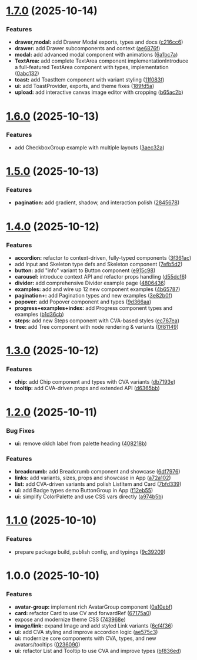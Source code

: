 # [1.7.0](https://github.com/Xenial-Devil/Saha-ui/compare/v1.6.0...v1.7.0) (2025-10-14)


### Features

* **drawer,modal:** add Drawer Modal exports, types and docs ([c216cc6](https://github.com/Xenial-Devil/Saha-ui/commit/c216cc642e51e75bb9106776b728f4706141da5a))
* **drawer:** add Drawer subcomponents and context ([ae6876f](https://github.com/Xenial-Devil/Saha-ui/commit/ae6876fa2e457092cbf7f53064493cc3dbd26c67))
* **modal:** add advanced modal component with animations ([6a1bc7a](https://github.com/Xenial-Devil/Saha-ui/commit/6a1bc7a3133ee3aabdfc036be16059627bf5f420))
* **TextArea:** add complete TextArea component implementationIntroduce a full-featured TextArea component with types, implementation ([0abc132](https://github.com/Xenial-Devil/Saha-ui/commit/0abc132624b62ef8de0c3419848a09b013630091))
* **toast:** add ToastItem component with variant styling ([11f083f](https://github.com/Xenial-Devil/Saha-ui/commit/11f083f4484cdc58ea70225db66f6386bc3a30a7))
* **ui:** add ToastProvider, exports, and theme fixes ([189fd5a](https://github.com/Xenial-Devil/Saha-ui/commit/189fd5aa87eb686ce5349b5482c3085c5078c21c))
* **upload:** add interactive canvas image editor with cropping ([b65ac2b](https://github.com/Xenial-Devil/Saha-ui/commit/b65ac2bb9c34a0636133329dfdf6511f309a3980))

# [1.6.0](https://github.com/Xenial-Devil/Saha-ui/compare/v1.5.0...v1.6.0) (2025-10-13)


### Features

* add CheckboxGroup example with multiple layouts ([3aec32a](https://github.com/Xenial-Devil/Saha-ui/commit/3aec32a3a499f9248421919df31eccd63e245898))

# [1.5.0](https://github.com/Xenial-Devil/Saha-ui/compare/v1.4.0...v1.5.0) (2025-10-13)


### Features

* **pagination:** add gradient, shadow, and interaction polish ([2845678](https://github.com/Xenial-Devil/Saha-ui/commit/2845678190cd4ecea07a5150c9b03959dbc345d0))

# [1.4.0](https://github.com/Xenial-Devil/Saha-ui/compare/v1.3.0...v1.4.0) (2025-10-12)


### Features

* **accordion:** refactor to context-driven, fully-typed components ([3f361ac](https://github.com/Xenial-Devil/Saha-ui/commit/3f361ac350bd0f864d340e73443a6a073af0ed12))
* add Input and Skeleton type defs and Skeleton component ([7efb5d2](https://github.com/Xenial-Devil/Saha-ui/commit/7efb5d2931d7d2325962ea2fbc387200b150795c))
* **button:** add "info" variant to Button component ([e915c98](https://github.com/Xenial-Devil/Saha-ui/commit/e915c988bdf81307ef9b9ebffe5d446477dba6bb))
* **carousel:** introduce context API and refactor props handling ([d55dcf6](https://github.com/Xenial-Devil/Saha-ui/commit/d55dcf66a89cd52b283d1799d114d449cf1e0a84))
* **divider:** add comprehensive Divider example page ([4806436](https://github.com/Xenial-Devil/Saha-ui/commit/48064369a44d0e9adf93b40c1b30ea78dff5d203))
* **examples:** add and wire up 12 new component examples ([4b65787](https://github.com/Xenial-Devil/Saha-ui/commit/4b65787104e89961e18f98594693d9904ed08a65))
* **pagination+:** add Pagination types and new examples ([3e82b0f](https://github.com/Xenial-Devil/Saha-ui/commit/3e82b0f1e54c87039dde3ce426cfb026360fdee5))
* **popover:** add Popover component and types ([9d366aa](https://github.com/Xenial-Devil/Saha-ui/commit/9d366aa4a95dac7dc2d11c7f41cbad5d905dc0b4))
* **progress+examples+index:** add Progress component types and examples ([b1d36cb](https://github.com/Xenial-Devil/Saha-ui/commit/b1d36cb9e042c221dbb60f82e02bb7da69c92414))
* **steps:** add new Steps component with CVA-based styles ([ec767ea](https://github.com/Xenial-Devil/Saha-ui/commit/ec767eab033e9c0d359ee3b521b4d25ba5c27a45))
* **tree:** add Tree component with node rendering & variants ([0f81149](https://github.com/Xenial-Devil/Saha-ui/commit/0f81149a6ec99a7fd330467c57898762b489d99a))

# [1.3.0](https://github.com/Xenial-Devil/Saha-ui/compare/v1.2.0...v1.3.0) (2025-10-12)


### Features

* **chip:** add Chip component and types with CVA variants ([db7193e](https://github.com/Xenial-Devil/Saha-ui/commit/db7193eb5181d60eae4bf083c18ab265be1f27a6))
* **tooltip:** add CVA-driven props and extended API ([d6365bb](https://github.com/Xenial-Devil/Saha-ui/commit/d6365bb2722d6fb037bbdc2e25b9190037826214))

# [1.2.0](https://github.com/Xenial-Devil/Saha-ui/compare/v1.1.0...v1.2.0) (2025-10-11)


### Bug Fixes

* **ui:** remove oklch label from palette heading ([408218b](https://github.com/Xenial-Devil/Saha-ui/commit/408218b1359a26476aa9245826ff0143f8782598))


### Features

* **breadcrumb:** add Breadcrumb component and showcase ([6df7976](https://github.com/Xenial-Devil/Saha-ui/commit/6df7976eded1c464da44a8e6cfb6d5ce32512d0f))
* **links:** add variants, sizes, props and showcase in App ([a72a102](https://github.com/Xenial-Devil/Saha-ui/commit/a72a10240e6a17af6c797c3e298b8873c6293c8f))
* **list:** add CVA-driven variants and polish ListItem and Card ([7bfd339](https://github.com/Xenial-Devil/Saha-ui/commit/7bfd3399546feb50bc3867b7d1385f56b3e0271b))
* **ui:** add Badge types demo ButtonGroup in App ([f12eb55](https://github.com/Xenial-Devil/Saha-ui/commit/f12eb55603888cd4949ef651122dd51288b9834f))
* **ui:** simplify ColorPalette and use CSS vars directly ([a974b5b](https://github.com/Xenial-Devil/Saha-ui/commit/a974b5b8e728204b9a04ea59e5310820549be998))

# [1.1.0](https://github.com/Xenial-Devil/Saha-ui/compare/v1.0.0...v1.1.0) (2025-10-10)


### Features

* prepare package build, publish config, and typings ([9c39209](https://github.com/Xenial-Devil/Saha-ui/commit/9c392093ce662d3556fb1855ffd97a687e98ac57))

# 1.0.0 (2025-10-10)


### Features

* **avatar-group:** implement rich AvatarGroup component ([0a10ebf](https://github.com/Xenial-Devil/Saha-ui/commit/0a10ebf1a08b4aae3a9aeb1daafb8062367e2706))
* **card:** refactor Card to use CV and forwardRef ([67175a0](https://github.com/Xenial-Devil/Saha-ui/commit/67175a098ce36b8e1f99e9b4c48d962536424d27))
* expose and modernize theme CSS ([743968e](https://github.com/Xenial-Devil/Saha-ui/commit/743968e5fdac4f5990b7a203687f76b3ffb5a9ec))
* **image/link:** expand Image and add styled Link variants ([6cf4f36](https://github.com/Xenial-Devil/Saha-ui/commit/6cf4f36310042c331bf379498be4d1aa6f3481cf))
* **ui:** add CVA styling and improve accordion logic ([ae575c3](https://github.com/Xenial-Devil/Saha-ui/commit/ae575c3401016e77e396c902881d086e075d42c7))
* **ui:** modernize core components with CVA, types, and new avatars/tooltips ([0236090](https://github.com/Xenial-Devil/Saha-ui/commit/023609013536437f51a3ec0473c7a3d99cb96484))
* **ui:** refactor List and Tooltip to use CVA and improve types ([bf836ed](https://github.com/Xenial-Devil/Saha-ui/commit/bf836ed909eab7cc26f06aa642ae6e0023f6cfc4))
